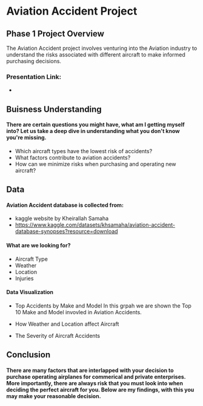 # Aviation Accident Project
## Phase 1 Project Overview
 The Aviation Accident project involves venturing into the Aviation industry to understand the risks associated with different aircraft to make informed purchasing decisions. 

### Presentation Link:
   * 

## Buisness Understanding
#### There are certain questions you might have, what am I getting myself into? Let us take a deep dive in understanding what you don't know you're missing.
 * Which aircraft types have the lowest risk of accidents?
 * What factors contribute to aviation accidents?
 * How can we minimize risks when purchasing and operating new aircraft?

## Data

#### Aviation Accident database is collected from:
  * kaggle website by Kheirallah Samaha
  * https://www.kaggle.com/datasets/khsamaha/aviation-accident-database-synopses?resource=download

#### What are we looking for?
  * Aircraft Type
  * Weather
  * Location
  * Injuries

#### Data Visualization
  * Top Accidents by Make and Model
In this grpah we are shown the Top 10 Make and Model invovled in Aviation Accidents.


  * How Weather and Location affect Aircraft


  * The Severity of Aircraft Accidents


## Conclusion
#### There are many factors that are interlapped with your decision to purchase operating airplanes for commerical and private enterprises. More importantly, there are always risk that you must look into when deciding the perfect aircraft for you. Below are my findings, with this you may make your reasonable decision.
